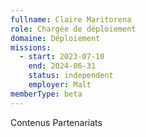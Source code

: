 ```yaml
---
fullname: Claire Maritorena
role: Chargée de déploiement
domaine: Déploiement
missions:
  - start: 2023-07-10
    end: 2024-06-31
    status: independent
    employer: Malt
memberType: beta
---
```


Contenus  Partenariats
